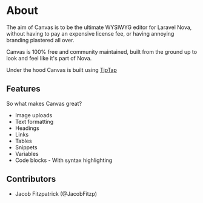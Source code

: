 # About

The aim of Canvas is to be the ultimate WYSIWYG editor for Laravel Nova, without having to pay an expensive license fee, or having annoying branding plastered all over.

Canvas is 100% free and community maintained, built from the ground up to look and feel like it's part of Nova.

Under the hood Canvas is built using [TipTap](https://tiptap.dev/)

## Features

So what makes Canvas great? 

- Image uploads
- Text formatting
- Headings
- Links
- Tables
- Snippets
- Variables
- Code blocks - With syntax highlighting

## Contributors

- Jacob Fitzpatrick (@JacobFitzp)